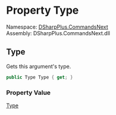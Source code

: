 # Property Type

Namespace: [DSharpPlus.CommandsNext](DSharpPlus.CommandsNext.md)  
Assembly: DSharpPlus.CommandsNext.dll

## <a id="DSharpPlus_CommandsNext_CommandArgument_Type"></a>Type

Gets this argument's type.

```csharp
public Type Type { get; }
```

### Property Value

[Type](https://learn.microsoft.com/dotnet/api/system.type)

